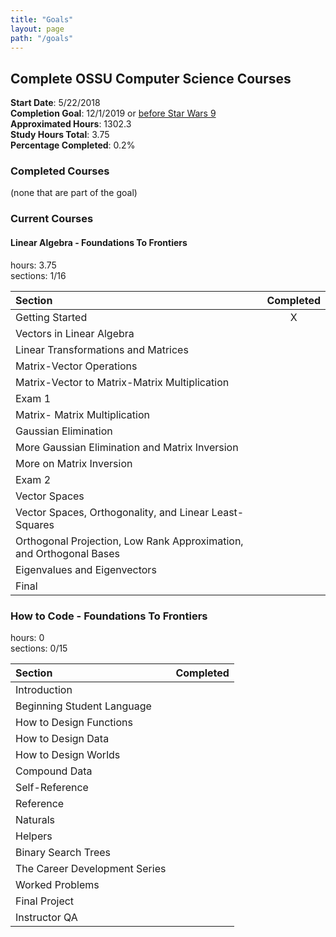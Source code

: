 ```yaml
---
title: "Goals"
layout: page
path: "/goals"
---
```

## Complete OSSU Computer Science Courses

__Start Date__: 5/22/2018<br>
__Completion Goal__: 12/1/2019 or [before Star Wars 9](https://www.imdb.com/title/tt2527338/)<br>
__Approximated Hours__: 1302.3<br>
__Study Hours Total__: 3.75<br>
__Percentage Completed__: 0.2%<br>

### Completed Courses

(none that are part of the goal)

### Current Courses

#### Linear Algebra - Foundations To Frontiers

hours: 3.75<br>
sections: 1/16

|Section  | Completed |
|:---|:-:|
| Getting Started                                                     | X |
| Vectors in Linear Algebra                                           |   |
| Linear Transformations and Matrices                                 |   |
| Matrix-Vector Operations                                            |   |
| Matrix-Vector to Matrix-Matrix Multiplication                       |   |
| Exam 1                                                              |   |
| Matrix- Matrix Multiplication                                       |   |
| Gaussian Elimination                                                |   |
| More Gaussian Elimination and Matrix Inversion                      |   |
| More on Matrix Inversion                                            |   |
| Exam 2                                                              |   |
| Vector Spaces                                                       |   |
| Vector Spaces, Orthogonality, and Linear Least-Squares              |   |
| Orthogonal Projection, Low Rank Approximation, and Orthogonal Bases |   |
| Eigenvalues and Eigenvectors                                        |   |
| Final                                                               |   |

### How to Code - Foundations To Frontiers

hours: 0<br>
sections: 0/15

|Section  | Completed |
|:---|:-:|
| Introduction                  |   |
| Beginning Student Language    |   |
| How to Design Functions       |   |
| How to Design Data            |   |
| How to Design Worlds          |   |
| Compound Data                 |   |
| Self-Reference                |   |
| Reference                     |   |
| Naturals                      |   |
| Helpers                       |   |
| Binary Search Trees           |   |
| The Career Development Series |   |
| Worked Problems               |   |
| Final Project                 |   |
| Instructor QA                 |   |
